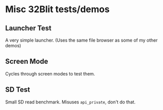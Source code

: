 # Misc 32Blit tests/demos

## Launcher Test
A very simple launcher. (Uses the same file browser as some of my other demos)

## Screen Mode

Cycles through screen modes to test them.

## SD Test

Small SD read benchmark. Misuses `api_private`, don't do that.